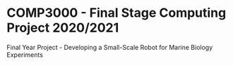 # COMP3000 - Final Stage Computing Project 2020/2021

Final Year Project - Developing a Small-Scale Robot for Marine Biology Experiments
